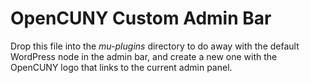 # OpenCUNY Custom Admin Bar 
Drop this file into the *mu-plugins* directory to do away with the default WordPress node in the admin bar, and create a new one with the OpenCUNY logo that links to the current admin panel. 
